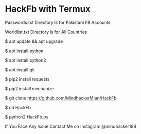 # HackFb with Termux
Passwords.txt Directory Is for Pakistani FB Accounts

Worldlist.txt Directory is for All Countries

$ apt update && apt upgrade

$ apt install python

$ apt install python2

$ apt install git

$ pip2 install requests

$ pip2 install mechanize

$ git clone https://github.com/MindhackerMian/HackFb

$ cd HackFb

$ python2 HackFb.py

If You Face Any Issue Contact Me on Instagram @mindhacker184
